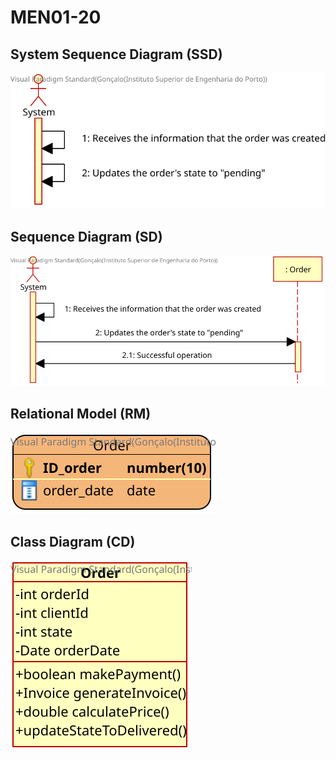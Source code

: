 # MEN01-20 #

## System Sequence Diagram (SSD) ##

![MEN01_84_SSD](MEN01_84_SSD.svg)

## Sequence Diagram (SD) ##

![MEN01_85_SD](MEN01_85_SD.svg)

## Relational Model (RM) ##

![MEN01_85_RM](MEN01_85_RM.svg)

## Class Diagram (CD) ##

![MEN01_85_CD](MEN01_85_CD.svg)